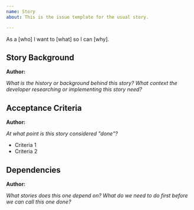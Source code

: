 ```yaml
---
name: Story 
about: This is the issue template for the usual story.

---
```


As a [who] I want to [what] so I can [why].

## Story Background
**Author:**

*What is the history or background behind this story?  What context the developer researching or implementing this story need?*

## Acceptance Criteria
**Author:**

*At what point is this story considered "done"?*

- Criteria 1
- Criteria 2

## Dependencies
**Author:**

*What stories does this one depend on?  What do we need to do first before we can call this one done?*

